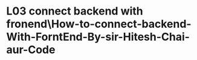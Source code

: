 # L03 connect backend with fronend\How-to-connect-backend-With-ForntEnd-By-sir-Hitesh-Chai-aur-Code
